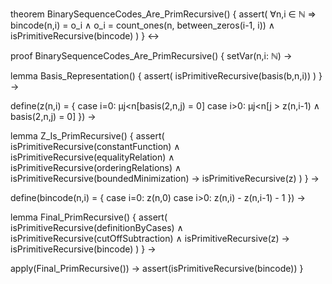 theorem BinarySequenceCodes_Are_PrimRecursive() {
  assert(
    ∀n,i ∈ ℕ ⇒ bincode(n,i) = o_i ∧
    o_i = count_ones(n, between_zeros(i-1, i)) ∧
    isPrimitiveRecursive(bincode)
  )
} ↔

proof BinarySequenceCodes_Are_PrimRecursive() {
  setVar(n,i: ℕ) →
  
  lemma Basis_Representation() {
    assert(
      isPrimitiveRecursive(basis(b,n,i))
    )
  } →

  define(z(n,i) = {
    case i=0: μj<n[basis(2,n,j) = 0]
    case i>0: μj<n[j > z(n,i-1) ∧ basis(2,n,j) = 0]
  }) →

  lemma Z_Is_PrimRecursive() {
    assert(
      isPrimitiveRecursive(constantFunction) ∧
      isPrimitiveRecursive(equalityRelation) ∧
      isPrimitiveRecursive(orderingRelations) ∧
      isPrimitiveRecursive(boundedMinimization) →
      isPrimitiveRecursive(z)
    )
  } →

  define(bincode(n,i) = {
    case i=0: z(n,0)
    case i>0: z(n,i) - z(n,i-1) - 1
  }) →

  lemma Final_PrimRecursive() {
    assert(
      isPrimitiveRecursive(definitionByCases) ∧
      isPrimitiveRecursive(cutOffSubtraction) ∧
      isPrimitiveRecursive(z) →
      isPrimitiveRecursive(bincode)
    )
  } →

  apply(Final_PrimRecursive()) →
  assert(isPrimitiveRecursive(bincode))
}